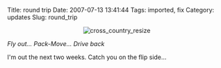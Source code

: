 Title: round trip
Date: 2007-07-13 13:41:44
Tags: imported, fix
Category: updates
Slug: round_trip


<div style="text-align: center"><img src="http://blog.mcstudios.net/wordpress/wp-content/uploads/2007/07/cross2.png" alt="cross_country_resize" /></div>

<em>Fly out... Pack-Move... Drive back</em>

I'm out the next two weeks.  Catch you on the flip side...
